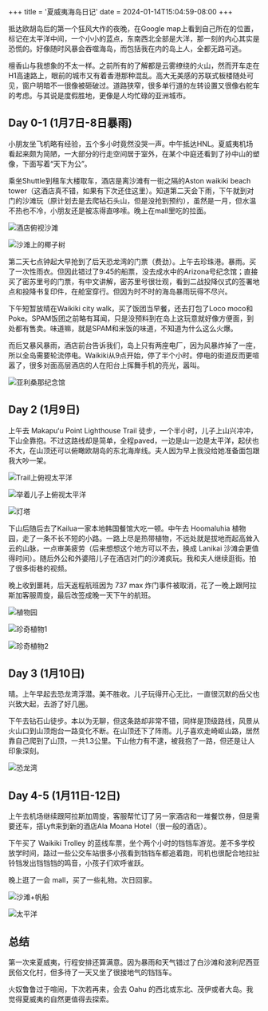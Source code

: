 +++
title = '夏威夷海岛日记'
date = 2024-01-14T15:04:59-08:00
+++

抵达欧胡岛后的第一个狂风大作的夜晚，在Google map上看到自己所在的位置，标记在太平洋中间，一个小小的蓝点，东南西北全部是大洋，那一刻的内心其实是恐慌的。好像随时风暴会吞噬海岛，而包括我在内的岛上人，全都无路可逃。

檀香山与我想象的不太一样。之前所有的了解都是云雾缭绕的火山，然而开车走在H1高速路上，眼前的城市又有着香港那种混乱。高大无美感的苏联式板楼随处可见，窗户明暗不一很像被砸破过。道路狭窄，很多单行道的左转设置又很像右舵车的考虑。与其说是度假胜地，更像是人均忙碌的亚洲城市。

## Day 0-1 (1月7日-8日暴雨)

小朋友坐飞机略有经验，五个多小时竟然没哭一声。中午抵达HNL。夏威夷机场看起来颇为简陋，一大部分的行走空间居于室外，在某个中庭还看到了孙中山的塑像，下面写着“天下为公”。

乘坐Shuttle到租车大楼取车，酒店是离沙滩有一街之隔的Aston waikiki beach tower（这酒店真不错，如果有下次还住这里）。知道第二天会下雨，下午就到对门的沙滩玩（原计划去是去爬钻石头山，但是没抢到预约），虽然是一月，但水温不热也不冷，小朋友还是被冻得直哆嗦。晚上在mall里吃的拉面。

![酒店俯视沙滩](/images/2024/DSC02268.jpeg)

![沙滩上的椰子树](/images/2024/DSC02211.jpeg)

第二天七点钟起大早抢到了后天恐龙湾的门票（费劲）。上午去珍珠港。暴雨。买了一次性雨衣。但因此错过了9:45的船票，没去成水中的Arizona号纪念馆；直接买了密苏里号的门票，有中文讲解，密苏里号很壮观，看到二战投降仪式的签署地点和投降书复印件，在舱室穿行。但因为时不时的海岛暴雨玩得不尽兴。

下午短暂放晴在Waikiki city walk，买了饭团当早餐，还去打包了Loco moco和Poke。SPAM饭团之前略有耳闻，只是没预料到在岛上这玩意就好像方便面，到处都有售卖。味道嘛，就是SPAM和米饭的味道，不知道为什么这么火爆。

而后又暴风暴雨，酒店前台告诉我们，岛上只有两座电厂，因为风暴炸掉了一座，所以全岛需要轮流停电。Waikiki从9点开始，停了半个小时。停电的街道反而更喧嚣了，很多对面高层酒店的人在阳台上挥舞手机的亮光，嚣叫。

![亚利桑那纪念馆](/images/2024/亚利桑那纪念馆.jpg)

## Day 2 (1月9日)

上午去 Makapuʻu Point Lighthouse Trail 徒步，一个半小时，儿子上山兴冲冲，下山全靠抱。不过这路线却是简单，全程paved，一边是山一边是太平洋，起伏也不大，在山顶还可以俯瞰欧胡岛的东北海岸线。夫人因为早上我没给她准备面包跟我大吵一架。

![Trail上俯视太平洋](/images/2024/DSC02224.jpeg)

![举着儿子上俯视太平洋](/images/2024/DSC02217.jpeg)

![灯塔](/images/2024/DSC02241.jpeg)

下山后随后去了Kailua一家本地韩国餐馆大吃一顿。中午去 Hoomaluhia 植物园，走了一条不长不短的小路。一路上尽是热带植物，不远处就是拔地而起高耸入云的山脉，一点审美疲劳（后来想想这个地方可以不去，换成 Lanikai 沙滩会更值得时间）。随后外公和外婆陪儿子在酒店对门的沙滩疯玩。我和夫人继续逛街。拍了很多街巷的视频。

晚上收到噩耗，后天返程航班因为 737 max 炸门事件被取消，花了一晚上跟阿拉斯加客服周旋，最后改签成晚一天下午的航班。

![植物园](/images/2024/DSC02263.jpeg)

![珍奇植物1](/images/2024/DSC02265.jpeg)

![珍奇植物2](/images/2024/DSC02267.jpeg)

## Day 3 (1月10日)

晴。上午早起去恐龙湾浮潜。美不胜收。儿子玩得开心无比，一直很沉默的岳父也兴致大起，去游了好几圈。

下午去钻石山徒步。本以为无聊，但这条路却非常不错，同样是顶级路线，风景从火山口到山顶炮台一路变化不断。在山顶还下了阵雨。儿子喜欢走崎岖山路，居然靠自己爬到了山顶，一共1.3公里。下山他力有不逮，被我抱了一路，但还是让人印象深刻。

![恐龙湾](/images/2024/恐龙湾.jpg)

## Day 4-5 (1月11日-12日)

上午去机场继续跟阿拉斯加周旋，客服帮忙订了另一家酒店和一堆餐饮券，但是需要还车，搭Lyft来到新的酒店Ala Moana Hotel（很一般的酒店）。

下午买了 Waikiki Trolley 的蓝线车票，坐个两个小时的铛铛车游览。差不多学校放学时间，路过一些公交车站很多小孩看到铛铛车都追着跑，司机也很配合地拉扯铃铛发出铛铛铛的鸣音，小孩子们欢呼雀跃。

晚上逛了一会 mall，买了一些礼物。次日回家。

![沙滩+帆船](/images/2024/DSC02269.jpeg)

![太平洋](/images/2024/DSC02271.jpeg)

## 总结

第一次来夏威夷，行程安排还算满意。因为暴雨和天气错过了白沙滩和波利尼西亚民俗文化村，但多待了一天又坐了很接地气的铛铛车。

火奴鲁鲁过于喧闹，下次若再来，会去 Oahu 的西北或东北、茂伊或者大岛。我觉得夏威夷的自然更值得去探索。 ​